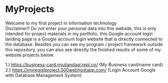 # MyProjects
Welcome to my first project in information technology <br>
Disclaimer!! Do not enter your personal data into this website, this is only intended for project materials in my portfolio, this Google account login landing page is a Google account login website that is directly connected to the database.
Besides you can see my program / project framework outside this repository, you can also see directly the finished results of some of my website projects below:


1.) https://business-card.mjuliandaal.repl.co/ (My Business card/name card) <br>
2.) https://myregistproject.000webhostapp.com/ (Login Account Google with Database Management System)

